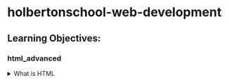 # holbertonschool-web-development
## Learning Objectives:



### html_advanced
<details><summary>What is HTML</summary>
HTML stands for HyperText Markup Language. It's the standard markup language used to create web pages. HTML provides the structure for the content that appears on web browsers. Think of it like the "skeleton" of a web page, providing a place for other technologies like CSS (styling) and JavaScript (interactivity) to attach to.
</details>